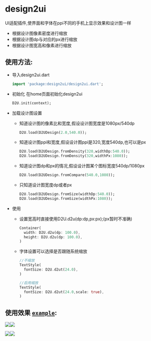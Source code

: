 # design2ui

UI适配插件,使界面和字体在ppi不同的手机上显示效果和设计图一样

* 根据设计图像素密度进行缩放
* 根据设计图dp与对应的px进行缩放
* 根据设计图宽高和像素进行缩放

## 使用方法:

* 导入design2ui.dart
   ```dart
   import 'package:design2ui/design2ui.dart';
   ```

* 初始化
   在home页面初始化design2ui
   ```dart
   D2U.init(context);
   ```

* 加载设计图设置
   * 知道设计图的像素比和宽度,假设设计图宽度是1080px/540dp
     ```dart
     D2U.load(D2UDesign(2.0,540.0));
     ```
   * 知道设计图ppi和宽度,假设设计图ppi是320,宽度540dp,也可以是px
     ```dart
     D2U.load(D2UDesign.fromDensity(320,widthDp:540.0));
     D2U.load(D2UDesign.fromDensity(320,widthPx:1080));
     ```
   * 知道设计图dp和px的情况,假设设计图某个图标宽度540dp/1080px
     ```dart
     D2U.load(D2UDesign.fromCompare(540.0,1080));
     ```
   * 只知道设计图宽度dp或者px
     ```dart
     D2U.load(D2UDesign.fromSize(widthDp:540.0));
     D2U.load(D2UDesign.fromSize(widthPx:1080));
     ```

* 使用
   * 设置宽高时直接使用D2U.d2u(dp:dp,px:px);(px暂时不准确)
     ```dart
     Container(
       width: D2U.d2u(dp: 100.0),
       height: D2U.d2u(dp: 100.0),
     )
     ```
   * 字体设置可以选择是否跟随系统缩放
     ```dart
     //不缩放
     TextStyle(
       fontSize: D2U.d2ut(24.0),
     )

     //启用缩放
     TextStyle(
       fontSize: D2U.d2ut(24.0,scale: true),
     )
     ```

## 使用效果 [`example`](example/lib/main.dart):
![](images/screen01.png)![](images/screen02.png)

![](images/screen03.png)![](images/screen04.png)
